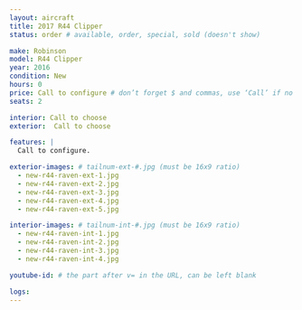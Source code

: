 ```yaml
---
layout: aircraft
title: 2017 R44 Clipper
status: order # available, order, special, sold (doesn't show)

make: Robinson
model: R44 Clipper
year: 2016
condition: New
hours: 0
price: Call to configure # don’t forget $ and commas, use ‘Call’ if no price listed
seats: 2

interior: Call to choose
exterior:  Call to choose

features: |
  Call to configure.

exterior-images: # tailnum-ext-#.jpg (must be 16x9 ratio)
  - new-r44-raven-ext-1.jpg
  - new-r44-raven-ext-2.jpg
  - new-r44-raven-ext-3.jpg
  - new-r44-raven-ext-4.jpg
  - new-r44-raven-ext-5.jpg

interior-images: # tailnum-int-#.jpg (must be 16x9 ratio)
  - new-r44-raven-int-1.jpg
  - new-r44-raven-int-2.jpg
  - new-r44-raven-int-3.jpg
  - new-r44-raven-int-4.jpg

youtube-id: # the part after v= in the URL, can be left blank

logs:
---
```

